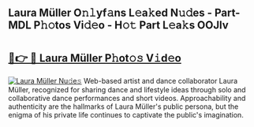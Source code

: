 ## Laura Müller O𝚗𝚕yf𝚊ns L𝚎a𝚔ed N𝚞𝚍es - Part-MDL P𝚑𝚘tos Vi𝚍𝚎o - H𝚘𝚝 Part L𝚎a𝚔s OOJlv

# <h2><a href="http://kf24ys.oniu.top/?m=Laura+M%c3%bcller">🔗👉 🔴 Laura Müller P𝚑ot𝚘𝚜 V𝚒d𝚎o</a></h2>

[![Laura Müller Nu𝚍e𝚜](https://i.imgur.com/0qMVB7G.gif)](http://kf24ys.oniu.top/?m=Laura+M%c3%bcller)
Web-based artist and dance collaborator Laura Müller, recognized for sharing dance and lifestyle ideas through solo and collaborative dance performances and short videos. Approachability and authenticity are the hallmarks of Laura Müller's public persona, but the enigma of his private life continues to captivate the public's imagination.  
